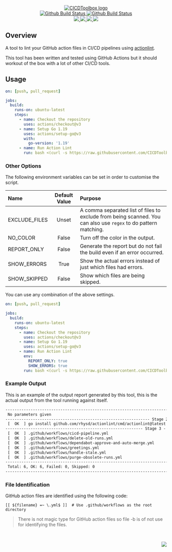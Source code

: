 <p align="center">
    <a href="https://github.com/CICDToolbox/">
        <img src="https://cdn.wolfsoftware.com/assets/images/github/organisations/cicdtoolbox/black-and-white-circle-256.png" alt="CICDToolbox logo" />
    </a>
    <br />
    <a href="https://github.com/CICDToolbox/action-lint/actions/workflows/cicd-pipeline-shared.yml">
        <img src="https://img.shields.io/github/workflow/status/CICDToolbox/action-lint/CICD%20Pipeline%20(Shared)/master?style=for-the-badge&label=shared%20pipeline" alt="Github Build Status">
    </a>
    <a href="https://github.com/CICDToolbox/action-lint/actions/workflows/cicd-pipeline-custom.yml">
        <img src="https://img.shields.io/github/workflow/status/CICDToolbox/action-lint/CICD%20Pipeline%20(Custom)/master?style=for-the-badge&label=custom%20pipeline" alt="Github Build Status">
    </a>
    <br />
    <a href="https://github.com/CICDToolbox/action-lint/blob/master/.github/CODE_OF_CONDUCT.md">
        <img src="https://img.shields.io/badge/Code%20of%20Conduct-blue?style=for-the-badge" />
    </a>
    <a href="https://github.com/CICDToolbox/action-lint/blob/master/.github/CONTRIBUTING.md">
        <img src="https://img.shields.io/badge/Contributing-blue?style=for-the-badge" />
    </a>
    <a href="https://github.com/CICDToolbox/action-lint/blob/master/.github/SECURITY.md">
        <img src="https://img.shields.io/badge/Report%20Security%20Concern-blue?style=for-the-badge" />
    </a>
    <a href="https://github.com/CICDToolbox/action-lint/issues">
        <img src="https://img.shields.io/badge/Get%20Support-blue?style=for-the-badge" />
    </a>
</p>

## Overview

A tool to lint your GitHub action files in CI/CD pipelines using [actionlint](https://github.com/rhysd/actionlint).

This tool has been written and tested using GitHub Actions but it should workout of the box with a lot of other CI/CD tools.

## Usage

```yml
on: [push, pull_request]

jobs:
  build:
    runs-on: ubuntu-latest
    steps:
      - name: Checkout the repository
        uses: actions/checkout@v3
      - name: Setup Go 1.19
        uses: actions/setup-go@v3
        with:
          go-version: '1.19'
      - name: Run Action Lint
        run: bash <(curl -s https://raw.githubusercontent.com/CICDToolbox/action-lint/master/pipeline.sh)
```

### Other Options

The following environment variables can be set in order to customise the script.

| Name          | Default Value  | Purpose                                                                                                         |
| :------------ | :------------: | :-------------------------------------------------------------------------------------------------------------- |
| EXCLUDE_FILES | Unset          | A comma separated list of files to exclude from being scanned. You can also use `regex` to do pattern matching. |
| NO_COLOR      | False          | Turn off the color in the output.                                                                               |
| REPORT_ONLY   | False          | Generate the report but do not fail the build even if an error occurred.                                        |
| SHOW_ERRORS   | True           | Show the actual errors instead of just which files had errors.                                                  |
| SHOW_SKIPPED  | False          | Show which files are being skipped.                                                                             |

You can use any combination of the above settings.

```yml
on: [push, pull_request]

jobs:
  build:
    runs-on: ubuntu-latest
    steps:
      - name: Checkout the repository
        uses: actions/checkout@v3
      - name: Setup Go 1.19
        uses: actions/setup-go@v3
      - name: Run Action Lint
        env:
          REPORT_ONLY: true
          SHOW_ERRORS: true
        run: bash <(curl -s https://raw.githubusercontent.com/CICDToolbox/action-lint/master/pipeline.sh)
```

### Example Output

This is an example of the output report generated by this tool, this is the actual output from the tool running against itself.

```html
-------------------------------------------------------------------------- Stage 1 - Parameters --
 No parameters given
--------------------------------------------------------------- Stage 2 - Install Prerequisites --
 [  OK  ] go install github.com/rhysd/actionlint/cmd/actionlint@latest
------------------------------------------------------------ Stage 3 - Run actionlint (v1.6.17) --
 [  OK  ] .github/workflows/cicd-pipeline.yml
 [  OK  ] .github/workflows/delete-old-runs.yml
 [  OK  ] .github/workflows/dependabot-approve-and-auto-merge.yml
 [  OK  ] .github/workflows/greetings.yml
 [  OK  ] .github/workflows/handle-stale.yml
 [  OK  ] .github/workflows/purge-obsolete-runs.yml
------------------------------------------------------------------------------ Stage 4 - Report --
 Total: 6, OK: 6, Failed: 0, Skipped: 0
---------------------------------------------------------------------------- Stage 5 - Complete --
```

### File Identification

GitHub action files are identified using the following code:

```shell
[[ ${filename} =~ \.yml$ ]]  # Use .github/workflows as the root directory
```

> There is not magic type for GitHub action files so file -b is of not use for identifying the files.

<br />
<p align="right"><a href="https://wolfsoftware.com/"><img src="https://img.shields.io/badge/Created%20by%20Wolf%20Software-blue?style=for-the-badge" /></a></p>
